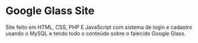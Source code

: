 # Google Glass Site
Site feito em HTML, CSS, PHP E JavaScript com sistema de login e cadastro usando o MySQL e tendo todo o conteúdo sobre o falecido Google Glass.
